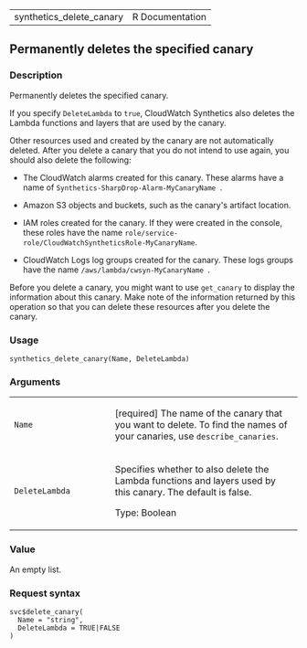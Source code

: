 <table style="width: 100%;">
<tbody>
<tr class="odd">
<td>synthetics_delete_canary</td>
<td style="text-align: right;">R Documentation</td>
</tr>
</tbody>
</table>

## Permanently deletes the specified canary

### Description

Permanently deletes the specified canary.

If you specify `DeleteLambda` to `true`, CloudWatch Synthetics also
deletes the Lambda functions and layers that are used by the canary.

Other resources used and created by the canary are not automatically
deleted. After you delete a canary that you do not intend to use again,
you should also delete the following:

-   The CloudWatch alarms created for this canary. These alarms have a
    name of `Synthetics-SharpDrop-Alarm-MyCanaryName `.

-   Amazon S3 objects and buckets, such as the canary's artifact
    location.

-   IAM roles created for the canary. If they were created in the
    console, these roles have the name
    `role/service-role/CloudWatchSyntheticsRole-MyCanaryName`.

-   CloudWatch Logs log groups created for the canary. These logs groups
    have the name `⁠/aws/lambda/cwsyn-MyCanaryName ⁠`.

Before you delete a canary, you might want to use `get_canary` to
display the information about this canary. Make note of the information
returned by this operation so that you can delete these resources after
you delete the canary.

### Usage

    synthetics_delete_canary(Name, DeleteLambda)

### Arguments

<table>
<colgroup>
<col style="width: 35%" />
<col style="width: 65%" />
</colgroup>
<tbody>
<tr class="odd">
<td><code id="synthetics_delete_canary_:_Name">Name</code></td>
<td><p>[required] The name of the canary that you want to delete. To
find the names of your canaries, use
<code>describe_canaries</code>.</p></td>
</tr>
<tr class="even">
<td><code
id="synthetics_delete_canary_:_DeleteLambda">DeleteLambda</code></td>
<td><p>Specifies whether to also delete the Lambda functions and layers
used by this canary. The default is false.</p>
<p>Type: Boolean</p></td>
</tr>
</tbody>
</table>

### Value

An empty list.

### Request syntax

    svc$delete_canary(
      Name = "string",
      DeleteLambda = TRUE|FALSE
    )
